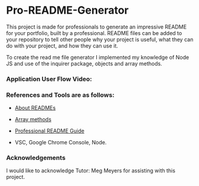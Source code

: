 # Pro-README-Generator
This project is made for professionals to generate an impressive README for your portfolio, built by a professional. README files can be added to your repository to tell other people why your project is useful, what they can do with your project, and how they can use it.

To create the read me file generator I implemented my knowledge of Node JS and use of the inquirer package, objects and array methods.


### Application User Flow Video:


### References and Tools are as follows:

* [About READMEs](https://docs.github.com/en/repositories/managing-your-repositorys-settings-and-features/customizing-your-repository/about-readmes)

* [Array methods](https://javascript.info/array-methods)

* [Professional README Guide](https://coding-boot-camp.github.io/full-stack/github/professional-readme-guide)

* VSC, Google Chrome Console, Node.

### Acknowledgements

I would like to acknowledge Tutor: Meg Meyers for assisting with this project.